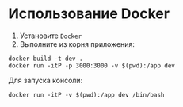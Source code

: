 # Использование Docker

1. Установите `Docker`
2. Выполните из корня приложения:

````
docker build -t dev .
docker run -itP -p 3000:3000 -v $(pwd):/app dev
````

Для запуска консоли:

````
docker run -itP -v $(pwd):/app dev /bin/bash
````
